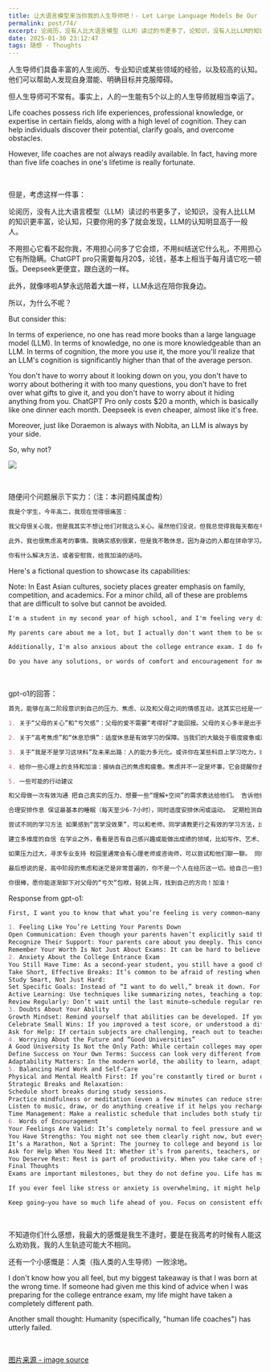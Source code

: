 ```yaml
---
title: 让大语言模型来当你我的人生导师吧！- Let Large Language Models Be Our Life Coaches!
permalink: post/74/
excerpt: 论阅历，没有人比大语言模型（LLM）读过的书更多了，论知识，没有人比LLM的知识更丰富，论认知，只要你用的多了就会发现，LLM的认知明显高于一般人。所以LLM完全可以充当你我的人生导师<br>In terms of experience, no one has read more books than a large language model (LLM). In terms of knowledge, no one is more knowledgeable than an LLM. In terms of cognition, the more you use it, the more you'll realize that an LLM's cognition is significantly higher than that of the average person. So, an LLM can absolutely serve as a life coach for us.
date: 2025-01-30 23:12:47
tags: 随想 - Thoughts
---
```


人生导师们具备丰富的人生阅历、专业知识或某些领域的经验，以及较高的认知。他们可以帮助人发现自身潜能、明确目标并克服障碍。

但人生导师可不常有。事实上，人的一生能有5个以上的人生导师就相当幸运了。

Life coaches possess rich life experiences, professional knowledge, or expertise in certain fields, along with a high level of cognition. They can help individuals discover their potential, clarify goals, and overcome obstacles.

However, life coaches are not always readily available. In fact, having more than five life coaches in one's lifetime is really fortunate.

<br>

但是，考虑这样一件事：

论阅历，没有人比大语言模型（LLM）读过的书更多了，论知识，没有人比LLM的知识更丰富，论认知，只要你用的多了就会发现，LLM的认知明显高于一般人。

不用担心它看不起你我，不用担心问多了它会烦，不用纠结送它什么礼，不用担心它有所隐瞒。ChatGPT pro只需要每月20$，论钱，基本上相当于每月请它吃一顿饭。Deepseek更便宜，跟白送的一样。

此外，就像哆啦A梦永远陪着大雄一样，LLM永远在陪你我身边。

所以，为什么不呢？

But consider this:

In terms of experience, no one has read more books than a large language model (LLM). In terms of knowledge, no one is more knowledgeable than an LLM. In terms of cognition, the more you use it, the more you'll realize that an LLM's cognition is significantly higher than that of the average person.

You don't have to worry about it looking down on you, you don't have to worry about bothering it with too many questions, you don't have to fret over what gifts to give it, and you don't have to worry about it hiding anything from you. ChatGPT Pro only costs $20 a month, which is basically like one dinner each month. Deepseek is even cheaper, almost like it's free.

Moreover, just like Doraemon is always with Nobita, an LLM is always by your side.

So, why not?

![](image.png)

<br>

随便问个问题展示下实力：（注：本问题纯属虚构）

```markdown
我是个学生，今年高二，我现在觉得很痛苦：

我父母很关心我，但是我其实不想让他们对我这么关心。虽然他们没说，但我总觉得我每天都在亏欠他们。如果高考没考好的话，我又不知道拿什么报答他们。

此外，我也很焦虑高考的事情。我确实感到很累，但是我不敢休息，因为身边的人都在拼命学习。我如果不是学习这块料该怎么办啊？没考上好大学的人一定会过的更差吗？

你有什么解决方法，或者安慰我，给我加油的话吗。
```

Here's a fictional question to showcase its capabilities:

Note: In East Asian cultures, society places greater emphasis on family, competition, and academics. For a minor child, all of these are problems that are difficult to solve but cannot be avoided.

```markdown
I'm a student in my second year of high school, and I'm feeling very distressed:

My parents care about me a lot, but I actually don't want them to be so concerned. Although they haven't said it, I always feel like I'm letting them down every day. If I don't do well in the college entrance exam, I don't know how to repay them.

Additionally, I'm also anxious about the college entrance exam. I do feel very tired, but I'm afraid to rest because everyone around me is studying hard. What if I'm not cut out for studying? Do people who don't get into good universities always have worse lives?

Do you have any solutions, or words of comfort and encouragement for me?
```

<br>

gpt-o1的回答：

```markdown
首先，能够在高二阶段意识到自己的压力、焦虑、以及和父母之间的情感互动，这其实已经是一个很重要的觉察。虽然现在的你感到很辛苦，但能看出你是个内心敏感、责任感强、又在意父母期望的孩子。以下几点想法，希望能给你一些安慰或启发：

1. 关于“父母的关心”和“亏欠感”：父母的爱不需要“考得好”才能回报。父母的关心多半是出于爱和期望，但不见得是对你一定要“用好成绩回报”。有时候我们自己给自己加的压力超过了父母本身的要求。我并不是说父母没有期待，但通常父母更在意的是你的健康和成长。 交流很重要。如果你觉得父母的“关心”对你来说有时反而变成一种“催促”或“压力”，可以试着跟他们沟通自己的感觉——温和地告诉他们，在乎他们的期待，但也需要一点自己的空间。告诉他们你希望得到支持，而不是被裹挟在一种紧张氛围里。 不要给“情感”贴上太多“亏欠”的标签。爱和被爱本身是一种情感流动，是可以让人温暖的东西。如果你始终感觉“亏欠”，那么这份爱就变成了负担。尽量把和父母之间的连接看作是相互的支持，而不是单向的“我欠了你们，必须要用成绩来还”。

2. 关于“高考焦虑”和“休息恐惧”：适度休息是有效学习的保障。当我们的大脑处于极度疲惫或压力之下，学习效率往往会下降。偶尔抽出时间做放松，比如运动、听音乐、和朋友聊天或者做一些兴趣爱好，都能帮助我们在重新投入学习时更加专注和高效。 比较是无止境的。在一个“拼命学习”的环境里，确实会让人觉得“我不能松懈，否则就会被落下”。但其实每个人都有自己适合的节奏。如果过度消耗身体和心理状态，就算硬撑在书桌前，也未必能学进去多少。 学习策略和自我管理。你可以思考一下，怎样更有效率、更加灵活地安排复习，而不是一直“死磕”在书本上。比如制定一个更具体的学习计划，给自己留出短暂的“休息块”，然后在高效的复习时间里集中注意力，把学习的产出最大化。

3. 关于“我是不是学习这块料”及未来出路：人的能力多元化。或许你在某些科目上学习吃力，或者不擅长应试，但不一定代表你不具备别的领域的才华和潜力。社会需要各种各样的人才，有的人擅长逻辑推理，有的人善于沟通协调，有的人富有艺术创造力，也有人在动手实践方面很突出。 好大学 vs. 好人生：好大学固然可以提供不错的平台和资源，但它并不是通往好人生的唯一门票。现实中也有很多没进名校，但在社会和工作中找到自己位置、活得很出彩的人。未来有无限可能，大学只是人生的一段经历。 多给自己一些探索。如果真的对“学习”并不是很擅长或喜欢，也可以趁着现在这段时间，多去了解一些自己的兴趣、擅长点和社会需求；在未来选择专业和道路的时候，你就有更多判断的依据，而不只是在“考好学校”这一个目标上孤注一掷。

4. 给你一些心理上的支持和加油：接纳自己的焦虑和疲惫。焦虑并不一定是坏事，它会提醒你去思考如何更好地应对问题；而疲惫则提示你需要适度休整。允许自己有情绪上的波动，而不是用“我不该这么想”去否定或压抑情绪。 适度目标管理。大目标是考上理想大学，但你也可以分解出更小的学习目标。每完成一个小目标，就给自己一点认可，让自己看到阶段性的进步，也帮助维持动力。 身心健康优先。很多时候我们担忧未来，却忽略了当前的身心状态。如果现在的压力过大、情绪糟糕，或长期失眠/焦虑严重，就要积极寻求帮助，比如和老师、校心理咨询室、甚至寻求专业心理咨询或医生的协助。 相信多元出路。高考固然重要，但它并非人生唯一的选择。如今社会有很多职业教育、留学、工作实习、创业等等渠道，过来人也有很多在不同领域闯出一片天地的例子。最重要的是你对自己人生路径的思考与探索，而不是“好大学 = 成功人生”这一种单一评价标准。

5. 一些可能的行动建议

和父母做一次有效沟通 把自己真实的压力、想要一些“理解+空间”的需求表达给他们。 告诉他们你也在努力，你需要一些情绪支持，而不是一味地“加压”。

合理安排作息 保证最基本的睡眠（每天至少6-7小时），同时适度安排休闲或运动。 定期检测自己的复习进度，做出灵活调整，而非机械地卷到极限。

尝试不同的学习方法 如果感到“苦学没效果”，可以和老师、同学请教更行之有效的学习方法，比如查漏补缺、做总结、组队学习、或找更符合自己节奏的技巧。

建立多维度的自信 在学业之外，看看是否有自己感兴趣或能做出成绩的领域，比如写作、艺术、运动、科技实践等等，找到一些成就感来源。 让自己意识到：成绩并不是评价自身价值的唯一标准。

如果压力过大，寻求专业支持 校园里通常会有心理老师或咨询师，可以尝试和他们聊一聊。 同时也可以和信任的师长或朋友倾诉，获得情感上的共鸣和支持。

最后想说的是，高中阶段的焦虑和迷茫是非常普遍的，你不是一个人在经历这一切。给自己一些宽容，也给自己多一点信心。你已经在努力了，或许结果不一定是“最顶尖”，但只要你付出了心力、留心照顾自己的身体和情绪，你就给自己赢得了一个相对健康、踏实的高三和未来。

你很棒，愿你能逐渐卸下对父母的“亏欠”包袱，轻装上阵，找到自己的方向！加油！
```

Response from gpt-o1:

```markdown
First, I want you to know that what you’re feeling is very common—many students experience the same pressure, anxiety, and uncertainty, especially around second year of high school when the college entrance exams start to loom larger. You’re not alone. It’s important to acknowledge these emotions so that you can find healthier ways to cope with them. Let’s break down your concerns:

1. Feeling Like You’re Letting Your Parents Down
Open Communication: Even though your parents haven’t explicitly said they’re disappointed, it’s natural to worry about their expectations. Sometimes parents don’t realize just how much pressure you feel. If you feel comfortable, gently share with them that you’re trying your best and that their concern, while loving, can feel overwhelming. Most parents genuinely want to help but might not always know the right way to show it.
Recognize Their Support: Your parents care about you deeply. This concern, in many cases, comes from love, not from an intention to burden you. The goal is to find a balance where you appreciate their support without feeling crushed by it.
Remember Your Worth Is Not Just About Exams: It can be hard to believe when you’re in the thick of test prep, but your value as a person isn’t defined by grades or test scores. Remind yourself—and, if needed, remind your parents too—that exams are just one part of your life.
2. Anxiety About the College Entrance Exam
You Still Have Time: As a second-year student, you still have a good chunk of high school ahead of you. You can use this time to solidify foundations in your subjects, improve your study methods, and experiment with what works best for you.
Take Short, Effective Breaks: It’s common to be afraid of resting when everyone around you seems to be studying nonstop. However, research shows that studying for too many hours without a break can actually reduce productivity and increase burnout. Short, purposeful breaks (like taking a 5–10 minute walk or listening to music) can boost your focus and keep your mind fresh.
Study Smart, Not Just Hard:
Set Specific Goals: Instead of “I want to do well,” break it down. For example, “I’ll focus on mastering these 10 vocabulary words today” or “I want to complete these two chapters in math this week.”
Active Learning: Use techniques like summarizing notes, teaching a topic to a friend, or doing practice problems instead of only reading textbooks passively.
Review Regularly: Don’t wait until the last minute—schedule regular revisions so you remember things long-term, rather than just cram.
3. Doubts About Your Ability
Growth Mindset: Remind yourself that abilities can be developed. If you feel behind, that doesn’t mean you’re not ‘cut out for studying.’ It might mean you need to tweak your methods or find a study technique that resonates better with your learning style.
Celebrate Small Wins: If you improved a test score, or understood a difficult concept you couldn’t grasp before, that progress matters. Recognizing and celebrating these small milestones keeps you motivated.
Ask for Help: If certain subjects are challenging, reach out to teachers, classmates, or tutors. Asking for help is not a sign of weakness, but rather a proactive step toward improvement.
4. Worrying About the Future and “Good Universities”
A Good University Is Not the Only Path: While certain colleges may open specific doors or networks, they are by no means the only measure of success or the only path to a fulfilling life and career. Plenty of people find success through different routes—transferring schools later, technical/vocational paths, entrepreneurial efforts, or discovering their passions after high school.
Define Success on Your Own Terms: Success can look very different from one person to another. Rather than tying it all to a university name, think about what interests you, what you’d like your future to look like, and set personal goals accordingly.
Adaptability Matters: In the modern world, the ability to learn, adapt, and continuously grow is more important than any one exam result. Having determination, resilience, and a willingness to try new things can lead to successes that a single test can’t predict.
5. Balancing Hard Work and Self-Care
Physical and Mental Health First: If you’re constantly tired or burnt out, you won’t be able to study effectively. Make sure you’re getting enough sleep, eating well, and finding a bit of time for exercise or hobbies. Even 15-20 minutes a day of something that relaxes you can re-energize your mind.
Strategic Breaks and Relaxation:
Schedule short breaks during study sessions.
Practice mindfulness or meditation (even a few minutes can reduce stress).
Listen to music, draw, or do anything creative if it helps you recharge.
Time Management: Make a realistic schedule that includes both study time and break time. Having a clear plan helps you avoid the guilt of taking breaks because you know you’ve planned your study goals for the day.
6. Words of Encouragement
Your Feelings Are Valid: It’s completely normal to feel pressure and worry. Recognizing these feelings is the first step to dealing with them in a healthier way.
You Have Strengths: You might not see them clearly right now, but everyone has unique talents and abilities. Focus on discovering and developing yours.
It’s a Marathon, Not a Sprint: The journey to college and beyond is long. Pace yourself, be consistent, and trust the process. Small steps every day add up.
Ask for Help When You Need It: Whether it’s from parents, teachers, or friends, seeking support can lighten the load.
You Deserve Rest: Rest is part of productivity. When you take care of your mind and body, you study more effectively.
Final Thoughts
Exams are important milestones, but they do not define you. Life has many pathways and opportunities—some of which you can’t even predict now. Doing your best is valuable, and you don’t have to strive for perfection to have a bright future.

If you ever feel like stress or anxiety is overwhelming, it might help to speak to a school counselor, a trusted teacher, or a mental health professional. You’re allowed to look after your well-being, and reaching out for support is a sign of courage.

Keep going—you have so much life ahead of you. Focus on consistent effort, healthy habits, and a positive mindset. Little by little, you’ll make progress. You’ve got this!
```

<br>

不知道你们什么感想，我最大的感慨是我生不逢时，要是在我高考的时候有人能这么劝劝我，我的人生轨迹可能大不相同。

还有一个小感慨是：人类（指人类的人生导师）一败涂地。

I don't know how you all feel, but my biggest takeaway is that I was born at the wrong time. If someone had given me this kind of advice when I was preparing for the college entrance exam, my life might have taken a completely different path.  

Another small thought: Humanity (specifically, "human life coaches") has utterly failed.

<br>

[图片来源 - image source](https://zh.wikipedia.org/zh-cn/STAND_BY_ME_%E5%93%86%E5%95%A6A%E5%A4%A2)